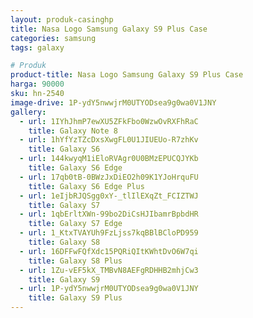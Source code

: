 ```yaml
---
layout: produk-casinghp
title: Nasa Logo Samsung Galaxy S9 Plus Case
categories: samsung
tags: galaxy

# Produk
product-title: Nasa Logo Samsung Galaxy S9 Plus Case
harga: 90000
sku: hn-2540
image-drive: 1P-ydY5nwwjrM0UTYODsea9g0wa0V1JNY
gallery:
  - url: 1IYhJhmP7ewXU5ZFkFbo0WzwOvRXFhRaC
    title: Galaxy Note 8
  - url: 1hYfYzTZcDxsXwgFL0U1JIUEUo-R7zhKv
    title: Galaxy S6
  - url: 144kwyqM1iEloRVAgr0U0BMzEPUCQJYKb
    title: Galaxy S6 Edge
  - url: 17qb0tB-0BWzJxDiEO2h09K1YJoHrquFU
    title: Galaxy S6 Edge Plus
  - url: 1eIjbRJQSgg0xY-_tlIlEXqZt_FCIZTWJ
    title: Galaxy S7
  - url: 1qbErltXWn-99bo2DiCsHJIbamrBpbdHR
    title: Galaxy S7 Edge
  - url: 1_KtxTVAYUh9FzLjss7kqBBlBCloPD959
    title: Galaxy S8
  - url: 16DFFwFQfXdc15PQRiQItKWhtDvO6W7qi
    title: Galaxy S8 Plus
  - url: 1Zu-vEF5kX_TMBvN8AEFgRDHHB2mhjCw3
    title: Galaxy S9
  - url: 1P-ydY5nwwjrM0UTYODsea9g0wa0V1JNY
    title: Galaxy S9 Plus
---
```

